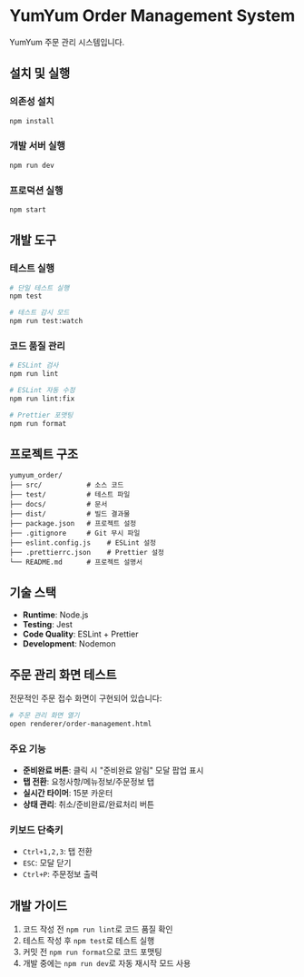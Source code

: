 # YumYum Order Management System

YumYum 주문 관리 시스템입니다.

## 설치 및 실행

### 의존성 설치
```bash
npm install
```

### 개발 서버 실행
```bash
npm run dev
```

### 프로덕션 실행
```bash
npm start
```

## 개발 도구

### 테스트 실행
```bash
# 단일 테스트 실행
npm test

# 테스트 감시 모드
npm run test:watch
```

### 코드 품질 관리
```bash
# ESLint 검사
npm run lint

# ESLint 자동 수정
npm run lint:fix

# Prettier 포맷팅
npm run format
```

## 프로젝트 구조

```
yumyum_order/
├── src/           # 소스 코드
├── test/          # 테스트 파일
├── docs/          # 문서
├── dist/          # 빌드 결과물
├── package.json   # 프로젝트 설정
├── .gitignore     # Git 무시 파일
├── eslint.config.js    # ESLint 설정
├── .prettierrc.json    # Prettier 설정
└── README.md      # 프로젝트 설명서
```

## 기술 스택

- **Runtime**: Node.js
- **Testing**: Jest
- **Code Quality**: ESLint + Prettier
- **Development**: Nodemon

## 주문 관리 화면 테스트

전문적인 주문 접수 화면이 구현되어 있습니다:

```bash
# 주문 관리 화면 열기
open renderer/order-management.html
```

### 주요 기능
- **준비완료 버튼**: 클릭 시 "준비완료 알림" 모달 팝업 표시
- **탭 전환**: 요청사항/메뉴정보/주문정보 탭
- **실시간 타이머**: 15분 카운터
- **상태 관리**: 취소/준비완료/완료처리 버튼

### 키보드 단축키
- `Ctrl+1,2,3`: 탭 전환
- `ESC`: 모달 닫기
- `Ctrl+P`: 주문정보 출력

## 개발 가이드

1. 코드 작성 전 `npm run lint`로 코드 품질 확인
2. 테스트 작성 후 `npm test`로 테스트 실행
3. 커밋 전 `npm run format`으로 코드 포맷팅
4. 개발 중에는 `npm run dev`로 자동 재시작 모드 사용

